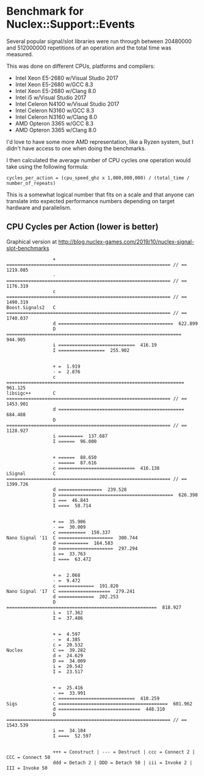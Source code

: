Benchmark for Nuclex::Support::Events
=====================================

Several popular signal/slot libraries were run through between 20480000 and 512000000
repetitions of an operation and the total time was measured.

This was done on different CPUs, platforms and compilers: 
  * Intel Xeon E5-2680 w/Visual Studio 2017
  * Intel Xeon E5-2680 w/GCC 8.3
  * Intel Xeon E5-2680 w/Clang 8.0
  * Intel i5 w/Visual Studio 2017
  * Intel Celeron N4100 w/Visual Studio 2017
  * Intel Celeron N3160 w/GCC 8.3
  * Intel Celeron N3160 w/Clang 8.0
  * AMD Opteron 3365 w/GCC 8.3
  * AMD Opteron 3365 w/Clang 8.0

I'd love to have some more AMD representation, like a Ryzen system, but I didn't have
access to one when doing the benchmarks.

I then calculated the average number of CPU cycles one operation would take using
the following formula:

    cycles_per_action = (cpu_speed_ghz x 1,000,000,000) / (total_time / number_of_repeats)

This is a somewhat logical number that fits on a scale and that anyone can translate into
expected performance numbers depending on target hardware and parallelism.


CPU Cycles per Action (lower is better)
---------------------------------------

Graphical version at http://blog.nuclex-games.com/2019/10/nuclex-signal-slot-benchmarks


                     + ============================================================ // ==  1219.085
                     - ============================================================ // ==  1176.319
                     c ============================================================ // ==  1490.319
    Boost.Signals2   C ============================================================ // ==  1740.037
                     d ==========================================  622.899
                     D ================================================================  944.905
                     i ============================  416.19
                     I =================  255.902
    
    
                     + =  1.919
                     - =  2.876
                     c =================================================================  961.125
    libsigc++        C ============================================================ // ==  1453.901
                     d ==============================================  684.488
                     D ============================================================ // ==  1128.927
                     i =========  137.687
                     I ======  96.000
    
    
                     + ======  88.650
                     - ======  87.616
                     c ============================  416.138
    LSignal          C ============================================================ // ==  1399.726
                     d ================  239.528
                     D ==========================================  626.398
                     i ===  46.843
                     I ====  58.714
    
    
                     + ==  35.906
                     - ==  30.009
                     c ==========  150.337
    Nano Signal '11  C ====================  300.744
                     d ===========  164.583
                     D ====================  297.294
                     i ==  33.763
                     I ====  63.472
    
    
                     + =  2.068
                     - =  9.472
                     c =============  191.820
    Nano Signal '17  C ===================  279.241
                     d =============  202.253
                     D =======================================================  818.927
                     i =  17.362
                     I =  37.486
    
    
                     + =  4.597
                     - =  4.385
                     c =  20.532
    Nuclex           C ==  39.282
                     d =  24.629
                     D ==  34.009
                     i =  20.542
                     I =  23.517
    
    
                     + =  25.416
                     - ==  33.991
                     c ============================  410.259
    Sigs             C ========================================  601.962
                     d ==============================  448.310
                     D ============================================================ // ==  1543.539
                     i ==  34.104
                     I ====  52.597
    
    
                     +++ = Construct | --- = Destruct | ccc = Connect 2 | CCC = Connect 50
                     ddd = Detach 2 | DDD = Detach 50 | iii = Invoke 2 | III = Invoke 50
